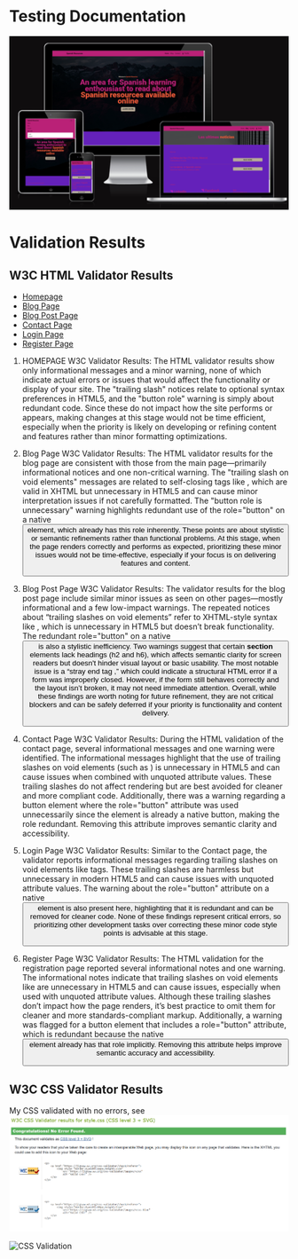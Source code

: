 # Testing Documentation

![Preview of Website](documentation/img/spanresourcespreview.png)

# Validation Results

## W3C HTML Validator Results

- [Homepage](https://validator.w3.org/nu/?doc=https%3A%2F%2Fspanresources-b8f48e645d95.herokuapp.com%2F)
- [Blog Page](https://validator.w3.org/nu/?doc=https%3A%2F%2Fspanresources-b8f48e645d95.herokuapp.com%2Fblog)
- [Blog Post Page](https://validator.w3.org/nu/?doc=https%3A%2F%2Fspanresources-b8f48e645d95.herokuapp.com%2Fblog%2Fla-reina-del-sur-%28tv-series%2C-mexico%29)
- [Contact Page](https://validator.w3.org/nu/?doc=https%3A%2F%2Fspanresources-b8f48e645d95.herokuapp.com%2Fcontact)
- [Login Page](https://validator.w3.org/nu/?doc=https%3A%2F%2Fspanresources-b8f48e645d95.herokuapp.com%2Flogin)
- [Register Page](https://validator.w3.org/nu/?doc=https%3A%2F%2Fspanresources-b8f48e645d95.herokuapp.com%2Fregister)

1. HOMEPAGE W3C Validator Results: The HTML validator results show only informational messages and a minor warning, none of which indicate actual errors or issues that would affect the functionality or display of your site. The "trailing slash" notices relate to optional syntax preferences in HTML5, and the "button role" warning is simply about redundant code. Since these do not impact how the site performs or appears, making changes at this stage would not be time efficient, especially when the priority is likely on developing or refining content and features rather than minor formatting optimizations.

2. Blog Page W3C Validator Results: The HTML validator results for the blog page are consistent with those from the main page—primarily informational notices and one non-critical warning. The "trailing slash on void elements" messages are related to self-closing tags like <meta />, which are valid in XHTML but unnecessary in HTML5 and can cause minor interpretation issues if not carefully formatted. The "button role is unnecessary" warning highlights redundant use of the role="button" on a native <button> element, which already has this role inherently. These points are about stylistic or semantic refinements rather than functional problems. At this stage, when the page renders correctly and performs as expected, prioritizing these minor issues would not be time-effective, especially if your focus is on delivering features and content.

3. Blog Post Page W3C Validator Results: The validator results for the blog post page include similar minor issues as seen on other pages—mostly informational and a few low-impact warnings. The repeated notices about “trailing slashes on void elements” refer to XHTML-style syntax like <meta />, which is unnecessary in HTML5 but doesn’t break functionality. The redundant role="button" on a native <button> is also a stylistic inefficiency. Two warnings suggest that certain **section** elements lack headings (h2 and h6), which affects semantic clarity for screen readers but doesn't hinder visual layout or basic usability. The most notable issue is a “stray end tag </form>,” which could indicate a structural HTML error if a form was improperly closed. However, if the form still behaves correctly and the layout isn’t broken, it may not need immediate attention. Overall, while these findings are worth noting for future refinement, they are not critical blockers and can be safely deferred if your priority is functionality and content delivery.


4. Contact Page W3C Validator Results: During the HTML validation of the contact page, several informational messages and one warning were identified. The informational messages highlight that the use of trailing slashes on void elements (such as <meta />) is unnecessary in HTML5 and can cause issues when combined with unquoted attribute values. These trailing slashes do not affect rendering but are best avoided for cleaner and more compliant code. Additionally, there was a warning regarding a button element where the role="button" attribute was used unnecessarily since the element is already a native button, making the role redundant. Removing this attribute improves semantic clarity and accessibility.

5. Login Page W3C Validator Results: Similar to the Contact page, the validator reports informational messages regarding trailing slashes on void elements like <meta> tags. These trailing slashes are harmless but unnecessary in modern HTML5 and can cause issues with unquoted attribute values. The warning about the role="button" attribute on a native <button> element is also present here, highlighting that it is redundant and can be removed for cleaner code. None of these findings represent critical errors, so prioritizing other development tasks over correcting these minor code style points is advisable at this stage.

6. Register Page W3C Validator Results: The HTML validation for the registration page reported several informational notes and one warning. The informational notes indicate that trailing slashes on void elements like <meta /> are unnecessary in HTML5 and can cause issues, especially when used with unquoted attribute values. Although these trailing slashes don’t impact how the page renders, it’s best practice to omit them for cleaner and more standards-compliant markup. Additionally, a warning was flagged for a button element that includes a role="button" attribute, which is redundant because the native <button> element already has that role implicitly. Removing this attribute helps improve semantic accuracy and accessibility.

## W3C CSS Validator Results

My CSS validated with no errors, see ![Here](documentation/img/CCSvalidator.png)

![CSS Validation](https://jigsaw.w3.org/css-validator/images/vcss-blue)





